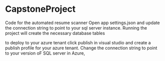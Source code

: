 # CapstoneProject
Code for the automated resume scanner
Open app settings.json and update the connection string to point to your sql server instance. Running the project will create the necessary database tables 

to deploy to your azure tenant click publish in visual studio and create a publish profile for your azure tenant. Change the connection string to point to your version oF SQL server in Azure, 
